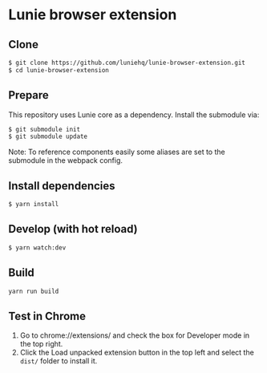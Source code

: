 # Lunie browser extension


## Clone

```bash
$ git clone https://github.com/luniehq/lunie-browser-extension.git
$ cd lunie-browser-extension
```

## Prepare

This repository uses Lunie core as a dependency. Install the submodule via:

```bash
$ git submodule init
$ git submodule update
```

Note: To reference components easily some aliases are set to the submodule in the webpack config.

## Install dependencies

```bash
$ yarn install
```

## Develop (with hot reload)

```bash
$ yarn watch:dev
```

## Build

```bash
yarn run build
```

## Test in Chrome

1. Go to chrome://extensions/ and check the box for Developer mode in the top right.
2. Click the Load unpacked extension button in the top left and select the `dist/` folder to install it.
